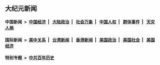 ## 大纪元新闻

#### 中国新闻 &nbsp;>&nbsp; [中国经济](indexes/ncid283/README.md?07131645) &nbsp;| &nbsp; [大陆政治](indexes/ncid277/README.md?07131645) &nbsp;| &nbsp; [社会万象](indexes/ncid282/README.md?07131645) &nbsp;| &nbsp; [中国人权](indexes/ncid278/README.md?07131645) &nbsp;| &nbsp; [群体事件](indexes/ncid279/README.md?07131645) &nbsp;| &nbsp; [天灾人祸](indexes/ncid280/README.md?07131645)

#### 国际新闻 &nbsp;>&nbsp; [美中关系](indexes/nf1412576/README.md?07131645) &nbsp;| &nbsp; [台湾新闻](indexes/ncid1349361/README.md?07131645) &nbsp;| &nbsp; [香港新闻](indexes/ncid1349362/README.md?07131645) &nbsp;| &nbsp; [美国政治](indexes/ncid1078159/README.md?07131645) &nbsp;| &nbsp; [美国社会](indexes/ncid1078160/README.md?07131645) &nbsp;| &nbsp; [美国经济](indexes/ncid1078158/README.md?07131645)

#### 特别专题 &nbsp;>&nbsp; [中共百年历史](https://github.com/easy2view/epoch-special/blob/master/README.md?07131645)  
